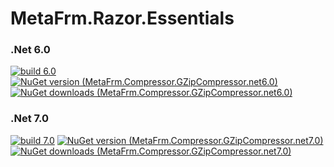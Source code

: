 # MetaFrm.Razor.Essentials

### .Net 6.0
[![build 6.0](https://github.com/MetaFrm/MetaFrm.Razor.Essentials/actions/workflows/build_6.0.yml/badge.svg)](https://github.com/MetaFrm/MetaFrm.Razor.Essentials/actions/workflows/build_6.0.yml)
[![NuGet version (MetaFrm.Compressor.GZipCompressor.net6.0)](https://img.shields.io/nuget/v/MetaFrm.Compressor.GZipCompressor.net6.0)](https://www.nuget.org/packages/MetaFrm.Compressor.GZipCompressor.net6.0/)
[![NuGet downloads (MetaFrm.Compressor.GZipCompressor.net6.0)](https://img.shields.io/nuget/dt/MetaFrm.Compressor.GZipCompressor.net6.0)](https://www.nuget.org/packages/MetaFrm.Compressor.GZipCompressor.net6.0/)
### .Net 7.0
[![build 7.0](https://github.com/MetaFrm/MetaFrm.Razor.Essentials/actions/workflows/build_7.0.yml/badge.svg)](https://github.com/MetaFrm/MetaFrm.Razor.Essentials/actions/workflows/build_7.0.yml)
[![NuGet version (MetaFrm.Compressor.GZipCompressor.net7.0)](https://img.shields.io/nuget/v/MetaFrm.Compressor.GZipCompressor.net7.0)](https://www.nuget.org/packages/MetaFrm.Compressor.GZipCompressor.net7.0/)
[![NuGet downloads (MetaFrm.Compressor.GZipCompressor.net7.0)](https://img.shields.io/nuget/dt/MetaFrm.Compressor.GZipCompressor.net7.0)](https://www.nuget.org/packages/MetaFrm.Compressor.GZipCompressor.net7.0/)